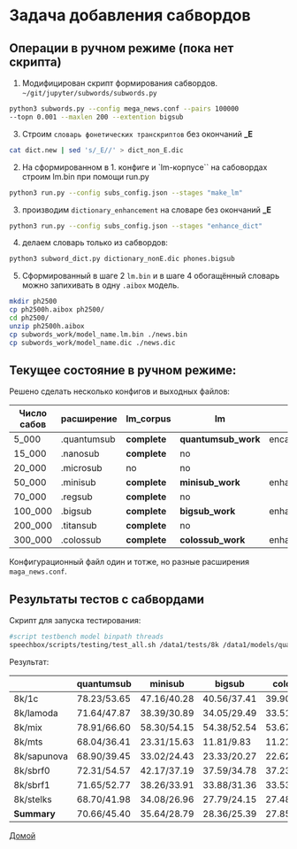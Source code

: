 # Задача добавления сабвордов

## Операции в ручном режиме (пока нет скрипта)

1. Модифицирован скрипт формирования сабвордов.
`~/git/jupyter/subwords/subwords.py`
```bash
python3 subwords.py --config mega_news.conf --pairs 100000
--topn 0.001 --maxlen 200 --extention bigsub
```

3. Строим `словарь фонетических транскриптов` без окончаний **_E**
```bash
cat dict.new | sed 's/_E//' > dict_non_E.dic
```

2. На сформированном в 1. конфиге и `lm-корпусе`` на сабовордах строим lm.bin
при помощи run.py
```bash
python3 run.py --config subs_config.json --stages "make_lm"
```

3. производим `dictionary_enhancement` на словаре без окончаний **_E**
```bash
python3 run.py --config subs_config.json --stages "enhance_dict"
```

4. делаем словарь только из сабвордов:
```bash
python3 subword_dict.py dictionary_nonE.dic phones.bigsub
```

5. Сформированный в шаге 2 `lm.bin` и в шаге 4 обогащённый словарь можно запихивать в
одну `.aibox` модель.
```bash
mkdir ph2500
cp ph2500h.aibox ph2500/
cd ph2500/
unzip ph2500h.aibox
cp subwords_work/model_name.lm.bin ./news.bin
cp subwords_work/model_name.dic ./news.dic
```


## Текущее состояние в ручном режиме:

Решено сделать несколько конфигов и выходных файлов:


| Число сабов | расширение | lm_corpus | lm | dict |  
|---|---|---|---|---|  
| 5_000 | .quantumsub | **complete** | **quantumsub_work** | encanced_quantumsub.dic
| 15_000 | .nanosub |  **complete** | no |
| 20_000 | .microsub | no | no |
| 50_000 | .minisub | **complete** | **minisub_work** | enhanced_minisub.dic
| 70_000 | .regsub | **complete** | no |
| 100_000 | .bigsub | **complete** | **bigsub_work** | enhanced_bigsub.dic
| 200_000 | .titansub | **complete** | no |
| 300_000 | .colossub | **complete** | **colossub_work** | enhanced_colossub.dic

Конфигурационный файл один и тотже, но разные расширения `maga_news.conf`.

## Результаты тестов с сабвордами


Скрипт для запуска тестирования:
```bash
#script testbench model binpath threads
speechbox/scripts/testing/test_all.sh /data1/tests/8k /data1/models/quantumsub.aibox ../../bin/ 24
```

Результат:

|  | quantumsub | minisub | bigsub | colossub | ph2500h |
|---|---|---|---|---|---|
| 8k/1c | 78.23/53.65 | 47.16/40.28 | 40.56/37.41 | 39.90/36.72 | 37.71/33.81
| 8k/lamoda | 71.64/47.87 | 38.39/30.89 | 34.05/29.49 | 33.51/28.93 | 27.40/21.05
| 8k/mix | 78.91/66.60 | 58.30/54.15 | 54.38/52.54 | 53.67/51.79 | 45.84/43.34
| 8k/mts |68.04/36.41 | 23.31/15.63 | 11.81/9.83 | 11.21/9.33 | 9.41/7.46
| 8k/sapunova | 68.90/39.45 | 33.02/24.43 | 23.33/20.27 | 22.62/19.59| 20.54/16.92
| 8k/sbrf0 | 72.31/54.57 | 42.17/37.19 | 37.59/34.78 | 37.23/34.48 | 35.45/32.16
| 8k/sbrf1 | 71.65/52.77 | 38.26/33.91 | 33.88/31.36 | 33.53/30.95 | 31.65/28.52
| 8k/stelks | 68.70/41.98 | 34.08/26.96 | 27.79/24.15 | 27.48/23.87| 26.07/21.99
| **Summary** | 70.66/45.40| 35.64/28.79 | 28.36/25.39 | 27.85/24.91 | 25.59/22.09

[Домой](../index.html)
